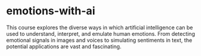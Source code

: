 # emotions-with-ai
This course explores the diverse ways in which artificial intelligence can be used to understand, interpret, and emulate human emotions. From detecting emotional signals in images and voices to simulating sentiments in text, the potential applications are vast and fascinating.

